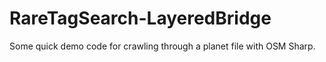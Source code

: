 # RareTagSearch-LayeredBridge
Some quick demo code for crawling through a planet file with OSM Sharp.
